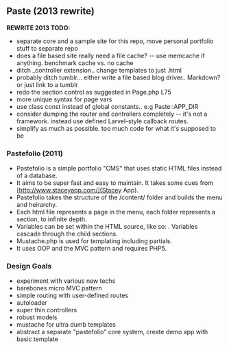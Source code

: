 ## Paste (2013 rewrite)

**REWRITE 2013 TODO:**

- separate core and a sample site for this repo, move personal portfolio stuff to separate repo
- does a file based site really need a file cache? -- use memcache if anything. benchmark cache vs. no cache
- ditch _controller extension.. change templates to just .html
- probably ditch tumblr... either write a file based blog driver.. Markdown? or just link to a tumblr
- redo the section control as suggested in Page.php L75
- more unique syntax for page vars
- use class const instead of global constants.. e.g Paste::APP_DIR
- consider dumping the router and controllers completely -- it's not a framework. instead use defined Larvel-style callback routes.
- simplify as much as possible. too much code for what it's supposed to be



### Pastefolio (2011)

- Pastefolio is a simple portfolio "CMS" that uses static HTML files instead of a database.
- It aims to be super fast and easy to maintain. It takes some cues from [http://www.staceyapp.com/](Stacey App).
- Pastefolio takes the structure of the /content/ folder and builds the menu and heirarchy. 
- Each html file represents a page in the menu, each folder represents a section, to infinite depth.
- Variables can be set within the HTML source, like so: <!-- template: master -->. Variables cascade through the child sections.
- Mustache.php is used for templating including partials.
- It uses OOP and the MVC pattern and requires PHP5.

### Design Goals

* experiment with various new techs
* barebones micro MVC pattern
* simple routing with user-defined routes
* autoloader
* super thin controllers
* robust models
* mustache for ultra dumb templates
* abstract a separate "pastefolio" core system, create demo app with basic template